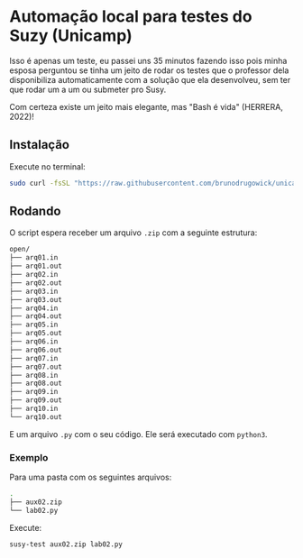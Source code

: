 # Automação local para testes do Suzy (Unicamp)

Isso é apenas um teste, eu passei uns 35 minutos fazendo isso pois minha esposa perguntou se tinha um jeito de rodar os testes que o professor dela disponibiliza automaticamente com a solução que ela desenvolveu, sem ter que rodar um a um ou submeter pro Susy.

Com certeza existe um jeito mais elegante, mas "Bash é vida" (HERRERA, 2022)!

## Instalação

Execute no terminal:

```bash
sudo curl -fsSL "https://raw.githubusercontent.com/brunodrugowick/unicamp-susy-test-runner/main/susy-test.sh" -o /usr/local/bin/susy-test ; sudo chmod +x /usr/local/bin/susy-test
```

## Rodando

O script espera receber um arquivo `.zip` com a seguinte estrutura:

```bash
open/
├── arq01.in
├── arq01.out
├── arq02.in
├── arq02.out
├── arq03.in
├── arq03.out
├── arq04.in
├── arq04.out
├── arq05.in
├── arq05.out
├── arq06.in
├── arq06.out
├── arq07.in
├── arq07.out
├── arq08.in
├── arq08.out
├── arq09.in
├── arq09.out
├── arq10.in
└── arq10.out
```

E um arquivo `.py` com o seu código. Ele será executado com `python3`.

### Exemplo

Para uma pasta com os seguintes arquivos:

```bash
.
├── aux02.zip
└── lab02.py
```

Execute:

```bash
susy-test aux02.zip lab02.py
```

